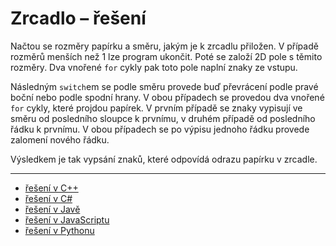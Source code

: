 # Zrcadlo – řešení

Načtou se rozměry papírku a směru, jakým je k zrcadlu přiložen. V případě rozměrů menších než 1 lze program ukončit.
Poté se založí 2D pole s těmito rozměry. Dva vnořené `for` cykly pak toto pole naplní znaky ze vstupu.

Následným `switch`em se podle směru provede buď převrácení podle pravé boční nebo podle spodní hrany. V obou případech
se provedou dva vnořené `for` cykly, které projdou papírek. V prvním případě se znaky vypisují ve směru od posledního
sloupce k prvnímu, v druhém případě od posledního řádku k prvnímu. V obou případech se po výpisu jednoho řádku provede
zalomení nového řádku.

Výsledkem je tak vypsání znaků, které odpovídá odrazu papírku v zrcadle.

---

- [řešení v C++](main.cpp)
- [řešení v C#](main.cs)
- [řešení v Javě](main.java)
- [řešení v JavaScriptu](main.js)
- [řešení v Pythonu](main.py)
